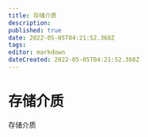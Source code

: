 ```yaml
---
title: 存储介质
description: 
published: true
date: 2022-05-05T04:21:52.368Z
tags: 
editor: markdown
dateCreated: 2022-05-05T04:21:52.368Z
---
```


# 存储介质
存储介质